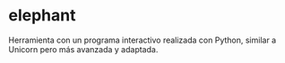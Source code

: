 # elephant
Herramienta con un programa interactivo realizada con Python, similar a Unicorn pero más avanzada y adaptada.
